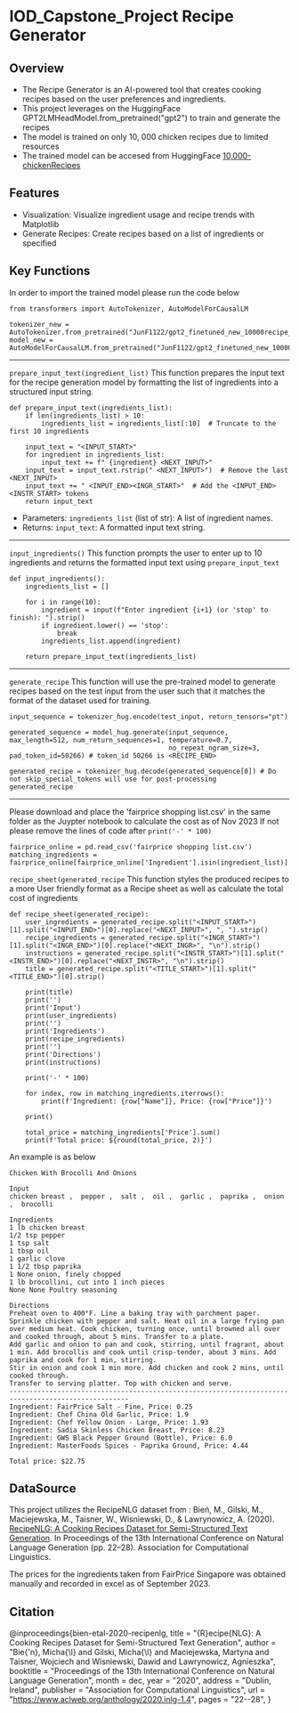 # IOD_Capstone_Project Recipe Generator

## Overview
- The Recipe Generator is an AI-powered tool that creates cooking recipes based on the user preferences and ingredients.
- This project leverages on the HuggingFace GPT2LMHeadModel.from_pretrained("gpt2") to train and generate the recipes
- The model is trained on only 10, 000 chicken recipes due to limited resources
- The trained model can be accesed from HuggingFace [10,000-chickenRecipes](https://huggingface.co/JunF1122/gpt2_finetuned_new_10000recipe_chicken)

## Features
- Visualization: Visualize ingredient usage and recipe trends with Matplotlib
- Generate Recipes: Create recipes based on a list of ingredients or specified 

## Key Functions

In order to import the trained model please run the code below
```
from transformers import AutoTokenizer, AutoModelForCausalLM

tokenizer_new = AutoTokenizer.from_pretrained("JunF1122/gpt2_finetuned_new_10000recipe_chicken")
model_new = AutoModelForCausalLM.from_pretrained("JunF1122/gpt2_finetuned_new_10000recipe_chicken")
```
___

`prepare_input_text(ingredient_list)` 
This function prepares the input text for the recipe generation model by formatting the list of ingredients into a structured input string.
```
def prepare_input_text(ingredients_list):
    if len(ingredients_list) > 10:
        ingredients_list = ingredients_list[:10]  # Truncate to the first 10 ingredients

    input_text = "<INPUT_START>"
    for ingredient in ingredients_list:
        input_text += f" {ingredient} <NEXT_INPUT>"
    input_text = input_text.rstrip(" <NEXT_INPUT>")  # Remove the last <NEXT_INPUT>
    input_text += " <INPUT_END><INGR_START>"  # Add the <INPUT_END><INSTR_START> tokens 
    return input_text
```
- Parameters: `ingredients_list` (list of str): A list of ingredient names.
- Returns: `input_text`: A formatted input text string.
___
`input_ingredients()`
This function prompts the user to enter up to 10 ingredients and returns the formatted input text using `prepare_input_text`
```
def input_ingredients():
    ingredients_list = []

    for i in range(10):
        ingredient = input(f"Enter ingredient {i+1} (or 'stop' to finish): ").strip()
        if ingredient.lower() == 'stop':
            break
        ingredients_list.append(ingredient)

    return prepare_input_text(ingredients_list)
```
___
`generate_recipe`
This function will use the pre-trained model to generate recipes based on the test input from the user such that it matches the format of the dataset used for training.
```
input_sequence = tokenizer_hug.encode(test_input, return_tensors="pt")

generated_sequence = model_hug.generate(input_sequence, max_length=512, num_return_sequences=1, temperature=0.7,
                                        no_repeat_ngram_size=3, pad_token_id=50266) # token_id 50266 is <RECIPE_END>

generated_recipe = tokenizer_hug.decode(generated_sequence[0]) # Do not skip_special_tokens will use for post-processing
generated_recipe
```
___

Please download and place the 'fairprice shopping list.csv' in the same folder as the Juypter notebook to calculate the cost as of Nov 2023
If not please remove the lines of code after `print('-' * 100)`
```
fairprice_online = pd.read_csv('fairprice shopping list.csv')
matching_ingredients = fairprice_online[fairprice_online['Ingredient'].isin(ingredient_list)]

```
`recipe_sheet(generated_recipe`
This function styles the produced recipes to a more User friendly format as a Recipe sheet as well as calculate the total cost of ingredients

```
def recipe_sheet(generated_recipe):
    user_ingredients = generated_recipe.split("<INPUT_START>")[1].split("<INPUT_END>")[0].replace("<NEXT_INPUT>", ", ").strip()
    recipe_ingredients = generated_recipe.split("<INGR_START>")[1].split("<INGR_END>")[0].replace("<NEXT_INGR>", "\n").strip()
    instructions = generated_recipe.split("<INSTR_START>")[1].split("<INSTR_END>")[0].replace("<NEXT_INSTR>", "\n").strip()
    title = generated_recipe.split("<TITLE_START>")[1].split("<TITLE_END>")[0].strip()
    
    print(title)
    print('')
    print('Input')
    print(user_ingredients)
    print('')
    print('Ingredients')
    print(recipe_ingredients)
    print('')
    print('Directions')
    print(instructions)
    
    print('-' * 100)
    
    for index, row in matching_ingredients.iterrows():
        print(f'Ingredient: {row["Name"]}, Price: {row["Price"]}')
    
    print()

    total_price = matching_ingredients['Price'].sum()
    print(f'Total price: ${round(total_price, 2)}')
```

An example is as below
```
Chicken With Brocolli And Onions

Input
chicken breast ,  pepper ,  salt ,  oil ,  garlic ,  paprika ,  onion ,  brocolli

Ingredients
1 lb chicken breast
1/2 tsp pepper
1 tsp salt
1 tbsp oil
1 garlic clove
1 1/2 tbsp paprika
1 None onion, finely chopped
1 lb brocollini, cut into 1 inch pieces
None None Poultry seasoning

Directions
Preheat oven to 400°F. Line a baking tray with parchment paper.
Sprinkle chicken with pepper and salt. Heat oil in a large frying pan over medium heat. Cook chicken, turning once, until browned all over and cooked through, about 5 mins. Transfer to a plate.
Add garlic and onion to pan and cook, stirring, until fragrant, about 1 min. Add brocollis and cook until crisp-tender, about 3 mins. Add paprika and cook for 1 min, stirring.
Stir in onion and cook 1 min more. Add chicken and cook 2 mins, until cooked through.
Transfer to serving platter. Top with chicken and serve.
----------------------------------------------------------------------------------------------------
Ingredient: FairPrice Salt - Fine, Price: 0.25
Ingredient: Chef China Old Garlic, Price: 1.9
Ingredient: Chef Yellow Onion - Large, Price: 1.93
Ingredient: Sadia Skinless Chicken Breast, Price: 8.23
Ingredient: GWS Black Pepper Ground (Bottle), Price: 6.0
Ingredient: MasterFoods Spices - Paprika Ground, Price: 4.44

Total price: $22.75
```

## DataSource
This project utilizes the RecipeNLG dataset from :
Bień, M., Gilski, M., Maciejewska, M., Taisner, W., Wisniewski, D., & Lawrynowicz, A. (2020). [RecipeNLG: A Cooking Recipes Dataset for Semi-Structured Text Generation](https://www.aclweb.org/anthology/2020.inlg-1.4.pdf). In Proceedings of the 13th International Conference on Natural Language Generation (pp. 22–28). Association for Computational Linguistics. 

The prices for the ingredients taken from FairPrice Singapore was obtained manually and recorded in excel as of September 2023.


## Citation
@inproceedings{bien-etal-2020-recipenlg,
    title = "{R}ecipe{NLG}: A Cooking Recipes Dataset for Semi-Structured Text Generation",
    author = "Bie{\'n}, Micha{\l}  and
      Gilski, Micha{\l}  and
      Maciejewska, Martyna  and
      Taisner, Wojciech  and
      Wisniewski, Dawid  and
      Lawrynowicz, Agnieszka",
    booktitle = "Proceedings of the 13th International Conference on Natural Language Generation",
    month = dec,
    year = "2020",
    address = "Dublin, Ireland",
    publisher = "Association for Computational Linguistics",
    url = "https://www.aclweb.org/anthology/2020.inlg-1.4",
    pages = "22--28",
}
